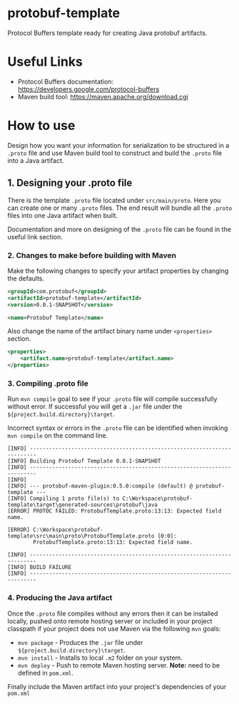 # protobuf-template
Protocol Buffers template ready for creating Java protobuf artifacts.

# Useful Links
- Protocol Buffers documentation: https://developers.google.com/protocol-buffers
- Maven build tool: https://maven.apache.org/download.cgi

# How to use
Design how you want your information for serialization to be structured in a `.proto` file and use Maven build tool to construct and build the `.proto` file into a Java artifact.

## 1. Designing your .proto file
There is the template `.proto` file located under `src/main/proto`. Here you can create one or many `.proto` files. The end result will bundle all the `.proto` files into one Java artifact when built. 

Documentation and more on designing of the `.proto` file can be found in the useful link section.

### 2. Changes to make before building with Maven
Make the following changes to specify your artifact properties by changing the defaults.
```xml
<groupId>com.protobuf</groupId>
<artifactId>protobuf-template</artifactId>
<version>0.0.1-SNAPSHOT</version>

<name>Protobuf Template</name>
```

Also change the name of the artifact binary name under `<properties>` section.
```xml
<properties>
    <artifact.name>protobuf-template</artifact.name>
</properties>
```

### 3. Compiling .proto file
Run `mvn compile` goal to see if your `.proto` file will compile successfully without error.
If successful you will get a `.jar` file under the `${project.build.directory}\target`.

Incorrect syntax or errors in the `.proto` file can be identified when invoking `mvn compile` on the command line.
```
[INFO] ------------------------------------------------------------------------
[INFO] Building Protobuf Template 0.0.1-SNAPSHOT
[INFO] ------------------------------------------------------------------------
[INFO]
[INFO] --- protobuf-maven-plugin:0.5.0:compile (default) @ protobuf-template ---
[INFO] Compiling 1 proto file(s) to C:\Workspace\protobuf-template\target\generated-sources\protobuf\java
[ERROR] PROTOC FAILED: ProtobufTemplate.proto:13:13: Expected field name.

[ERROR] C:\Workspace\protobuf-template\src\main\proto\ProtobufTemplate.proto [0:0]: 
        ProtobufTemplate.proto:13:13: Expected field name.

[INFO] ------------------------------------------------------------------------
[INFO] BUILD FAILURE
[INFO] ------------------------------------------------------------------------
```

### 4. Producing the Java artifact
Once the `.proto` file compiles without any errors then it can be installed locally, pushed onto remote hosting server or included in your project classpath if your project does not use Maven via the following `mvn` goals:

- `mvn package` - Produces the `.jar` file under `${project.build.directory}\target`.
- `mvn install` - Installs to local `.m2` folder on your system.
- `mvn deploy` - Push to remote Maven hosting server. __Note:__ need to be defined in `pom.xml`.

Finally include the Maven artifact into your project's dependencies of your `pom.xml`
